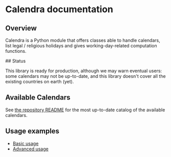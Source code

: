 # Calendra documentation

## Overview

Calendra is a Python module that offers classes able to handle calendars, list legal / religious holidays and gives working-day-related computation functions.

## Status

This library is ready for production, although we may warn eventual users: some calendars may not be up-to-date, and this library doesn't cover all the existing countries on earth (yet).

## Available Calendars

See [the repository README](https://github.com/jaraco/calendra#available-calendars) for the most up-to-date catalog of the available calendars.

## Usage examples

* [Basic usage](basic.md)
* [Advanced usage](advanced.md)
